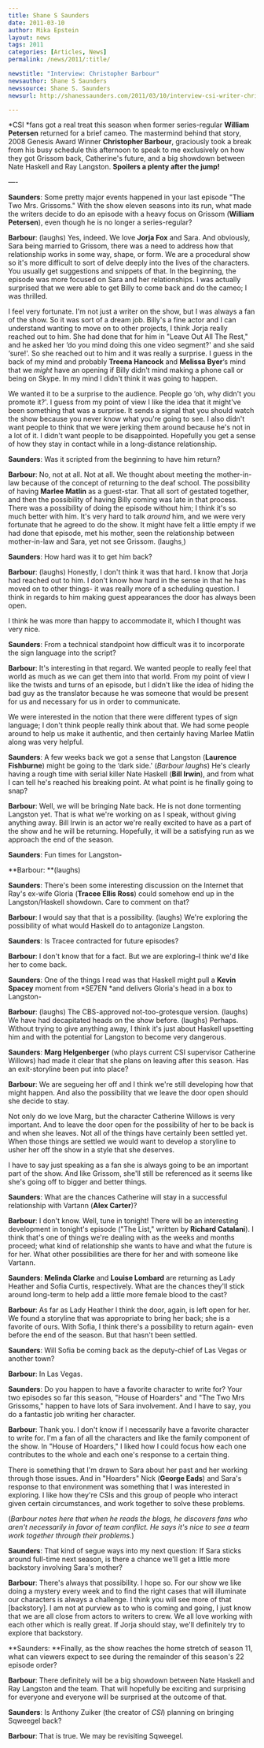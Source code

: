 ```yaml
---
title: Shane S Saunders 
date: 2011-03-10
author: Mika Epstein
layout: news
tags: 2011
categories: [Articles, News]
permalink: /news/2011/:title/

newstitle: "Interview: Christopher Barbour"
newsauthor: Shane S Saunders  
newssource: Shane S. Saunders  
newsurl: http://shanessaunders.com/2011/03/10/interview-csi-writer-christopher-barbour/  

---
```

 

*CSI *fans got a real treat this season when former series-regular **William Petersen** returned for a brief cameo. The mastermind behind that story, 2008 Genesis Award Winner **Christopher Barbour**, graciously took a break from his busy schedule this afternoon to speak to me exclusively on how they got Grissom back, Catherine's future, and a big showdown between Nate Haskell and Ray Langston. **Spoilers a plenty after the jump!**

&#8212;-

**Saunders**: Some pretty major events happened in your last episode "The Two Mrs. Grissoms." With the show eleven seasons into its run, what made the writers decide to do an episode with a heavy focus on Grissom (**William Petersen**), even though he is no longer a series-regular?

**Barbour**: (laughs) Yes, indeed. We love **Jorja Fox** and Sara. And obviously, Sara being married to Grissom, there was a need to address how that relationship works in some way, shape, or form. We are a procedural show so it's more difficult to sort of delve deeply into the lives of the characters. You usually get suggestions and snippets of that. In the beginning, the episode was more focused on Sara and her relationships. I was actually surprised that we were able to get Billy to come back and do the cameo; I was thrilled.

I feel very fortunate. I'm not just a writer on the show, but I was always a fan of the show. So it was sort of a dream job. Billy's a fine actor and I can understand wanting to move on to other projects, I think Jorja really reached out to him. She had done that for him in "Leave Out All The Rest," and he asked her &#8216;do you mind doing this one video segment?' and she said &#8216;sure!'. So she reached out to him and it was really a surprise. I guess in the back of my mind and probably **Treena Hancock** and **Melissa Byer**&#8216;s mind that we *might* have an opening if Billy didn't mind making a phone call or being on Skype. In my mind I didn't think it was going to happen.

We wanted it to be a surprise to the audience. People go &#8216;oh, why didn't you promote it?'. I guess from my point of view I like the idea that it might've been something that was a surprise. It sends a signal that you should watch the show because you never know what you're going to see. I also didn't want people to think that we were jerking them around because he's not in a lot of it. I didn't want people to be disappointed. Hopefully you get a sense of how they stay in contact while in a long-distance relationship.

**Saunders**: Was it scripted from the beginning to have him return?

**Barbour**: No, not at all. Not at all. We thought about meeting the mother-in-law because of the concept of returning to the deaf school. The possibility of having **Marlee Matlin** as a guest-star. That all sort of gestated together, and then the possibility of having Billy coming was late in that process. There was a possibility of doing the episode without him; I think it's so much better with him. It's very hard to talk *around* him, and we were very fortunate that he agreed to do the show. It might have felt a little empty if we had done that episode, met his mother, seen the relationship between mother-in-law and Sara, yet not see Grissom. (laughs<span style="text-decoration:underline;"> </span>)

**Saunders**: How hard was it to get him back?

**Barbour**: (laughs) Honestly, I don't think it was that hard. I know that Jorja had reached out to him. I don't know how hard in the sense in that he has moved on to other things- it was really more of a scheduling question. I think in regards to him making guest appearances the door has always been open.

I think he was more than happy to accommodate it, which I thought was very nice.

**Saunders**: From a technical standpoint how difficult was it to incorporate the sign language into the script?

**Barbour**: It's interesting in that regard. We wanted people to really feel that world as much as we can get them into that world. From my point of view I like the twists and turns of an episode, but I didn't like the idea of hiding the bad guy as the translator because he was someone that would be present for us and necessary for us in order to communicate.

We were interested in the notion that there were different types of sign language; I don't think people really think about that. We had some people around to help us make it authentic, and then certainly having Marlee Matlin along was very helpful.

**Saunders**: A few weeks back we got a sense that Langston (**Laurence Fishburne**) might be going to the &#8216;dark side.' (*Barbour laughs*) He's clearly having a rough time with serial killer Nate Haskell (**Bill Irwin**), and from what I can tell he's reached his breaking point. At what point is he finally going to snap?

**Barbour**: Well, we will be bringing Nate back. He is not done tormenting Langston yet. That is what we're working on as I speak, without giving anything away. Bill Irwin is an actor we're really excited to have as a part of the show and he will be returning. Hopefully, it will be a satisfying run as we approach the end of the season.

**Saunders**: Fun times for Langston-

**Barbour: **(laughs)

**Saunders**: There's been some interesting discussion on the Internet that Ray's ex-wife Gloria (**Tracee Ellis Ross**) could somehow end up in the Langston/Haskell showdown. Care to comment on that?

**Barbour**: I would say that that is a possibility. (laughs) We're exploring the possibility of what would Haskell do to antagonize Langston.

**Saunders**: Is Tracee contracted for future episodes?

**Barbour**: I don't know that for a fact. But we are exploring–I think we'd like her to come back.

**Saunders**: One of the things I read was that Haskell might pull a **Kevin Spacey** moment from *SE7EN *and delivers Gloria's head in a box to Langston-

**Barbour**: (laughs) The CBS-approved not-too-grotesque version. (laughs) We have had decapitated heads on the show before. (laughs) Perhaps. Without trying to give anything away, I think it's just about Haskell upsetting him and with the potential for Langston to become very dangerous.

**Saunders**: **Marg Helgenberger** (who plays current CSI supervisor Catherine Willows) had made it clear that she plans on leaving after this season. Has an exit-storyline been put into place?

**Barbour**: We are segueing her off and I think we're still developing how that might happen. And also the possibility that we leave the door open should she decide to stay.

Not only do we love Marg, but the character Catherine Willows is very important. And to leave the door open for the possibility of her to be back is and when she leaves. Not all of the things have certainly been settled yet. When those things are settled we would want to develop a storyline to usher her off the show in a style that she deserves.

I have to say just speaking as a fan she is always going to be an important part of the show. And like Grissom, she'll still be referenced as it seems like she's going off to bigger and better things.

**Saunders**: What are the chances Catherine will stay in a successful relationship with Vartann (**Alex Carter**)?

**Barbour**: I don't know. Well, tune in tonight! There will be an interesting development in tonight's episode ("The List," written by **Richard Catalani**). I think that's one of things we're dealing with as the weeks and months proceed; what kind of relationship she wants to have and what the future is for her. What other possibilities are there for her and with someone like Vartann.

**Saunders**: **Melinda Clarke** and **Louise Lombard** are returning as Lady Heather and Sofia Curtis, respectively. What are the chances they'll stick around long-term to help add a little more female blood to the cast?

**Barbour**: As far as Lady Heather I think the door, again, is left open for her. We found a storyline that was appropriate to bring her back; she is a favorite of ours. With Sofia, I think there's a possibility to return again- even before the end of the season. But that hasn't been settled.

**Saunders**: Will Sofia be coming back as the deputy-chief of Las Vegas or another town?

**Barbour**: In Las Vegas.

**Saunders**: Do you happen to have a favorite character to write for? Your two episodes so far this season, "House of Hoarders" and "The Two Mrs Grissoms," happen to have lots of Sara involvement. And I have to say, you do a fantastic job writing her character.

**Barbour**: Thank you. I don't know if I necessarily have a favorite character to write for. I'm a fan of all the characters and like the family component of the show. In "House of Hoarders," I liked how I could focus how each one contributes to the whole and each one's response to a certain thing.

There is something that I'm drawn to Sara about her past and her working through those issues. And in "Hoarders" Nick (**George Eads**) and Sara's response to that environment was something that I was interested in exploring. I like how they're CSIs and this group of people who interact given certain circumstances, and work together to solve these problems.

(*Barbour notes here that when he reads the blogs, he discovers fans who aren't necessarily in favor of team conflict. He says it's nice to see a team work together through their problems.*)

**Saunders**: That kind of segue ways into my next question: If Sara sticks around full-time next season, is there a chance we'll get a little more backstory involving Sara's mother?

**Barbour**: There's always that possibility. I hope so. For our show we like doing a mystery every week and to find the right cases that will illuminate our characters is always a challenge. I think you will see more of that [backstory]. I am not at purview as to who is coming and going, I just know that we are all close from actors to writers to crew. We all love working with each other which is really great. If Jorja should stay, we'll definitely try to explore that backstory.

**Saunders: **Finally, as the show reaches the home stretch of season 11, what can viewers expect to see during the remainder of this season's 22 episode order?

**Barbour**: There definitely will be a big showdown between Nate Haskell and Ray Langston and the team. That will hopefully be exciting and surprising for everyone and everyone will be surprised at the outcome of that.

**Saunders**: Is Anthony Zuiker (the creator of *CSI*) planning on bringing Sqweegel back?

**Barbour**: That is true. We may be revisiting Sqweegel.

